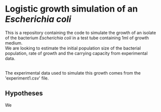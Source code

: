 # Logistic growth simulation of an *Escherichia coli*
This is a repository containing the code to simulate the growth of an isolate of the bacterium *Escherichia coli* in a test tube containing 1ml of growth medium.
<br>
We are looking to estimate the initial population size of the bacterial population, rate of growth and the carrying capacity from experimental data.

<br>
The experimental data used to simulate this growth comes from the 'experiment1.csv' file.

## Hypotheses
We
